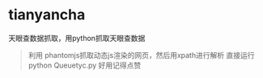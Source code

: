 # tianyancha
天眼查数据抓取，用python抓取天眼查数据
>利用 phantomjs抓取动态js渲染的网页，然后用xpath进行解析 
>直接运行 python Queuetyc.py
>好用记得点赞
